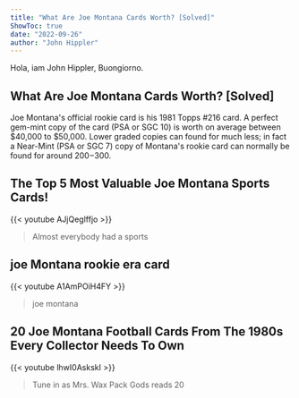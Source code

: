 ```yaml
---
title: "What Are Joe Montana Cards Worth? [Solved]"
ShowToc: true 
date: "2022-09-26"
author: "John Hippler" 
---
```


Hola, iam John Hippler, Buongiorno.
## What Are Joe Montana Cards Worth? [Solved]
Joe Montana's official rookie card is his 1981 Topps #216 card. A perfect gem-mint copy of the card (PSA or SGC 10) is worth on average between $40,000 to $50,000. Lower graded copies can found for much less; in fact a Near-Mint (PSA or SGC 7) copy of Montana's rookie card can normally be found for around $200-$300.

## The Top 5 Most Valuable Joe Montana Sports Cards!
{{< youtube AJjQeglffjo >}}
>Almost everybody had a sports 

## joe Montana rookie era card
{{< youtube A1AmPOiH4FY >}}
>joe montana

## 20 Joe Montana Football Cards From The 1980s Every Collector Needs To Own
{{< youtube lhwI0AskskI >}}
>Tune in as Mrs. Wax Pack Gods reads 20 

